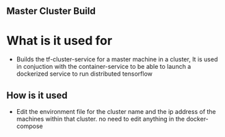 ## Master Cluster Build

# What is it used for
- Builds the tf-cluster-service for a master machine in a cluster, It is used in conjuction with the container-service
to be able to launch a dockerized service to run distributed tensorflow

## How is it used
- Edit the environment file for the cluster name and the ip address of the machines within that cluster.
  no need to edit anything in the docker-compose